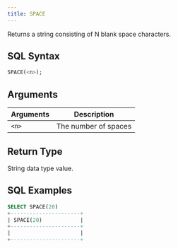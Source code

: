 ```yaml
---
title: SPACE
---
```


Returns a string consisting of N blank space characters.

## SQL Syntax

```sql
SPACE(<n>);
```

## Arguments

| Arguments | Description          |
|-----------|----------------------|
| `<n>`     | The number of spaces |

## Return Type

String data type value.

## SQL Examples

```sql
SELECT SPACE(20)
+----------------------+
| SPACE(20)            |
+----------------------+
|                      |
+----------------------+
```

